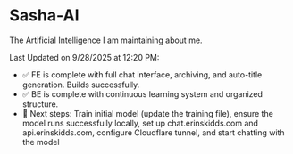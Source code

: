 # Sasha-AI
 The Artificial Intelligence I am maintaining about me.


Last Updated on 9/28/2025 at 12:20 PM:
- ✅ FE is complete with full chat interface, archiving, and auto-title generation. Builds successfully.
- ✅ BE is complete with continuous learning system and organized structure.
- 🔄 Next steps: Train initial model (update the training file), ensure the model runs successfully locally, set up chat.erinskidds.com and api.erinskidds.com, configure Cloudflare tunnel, and start chatting with the model
